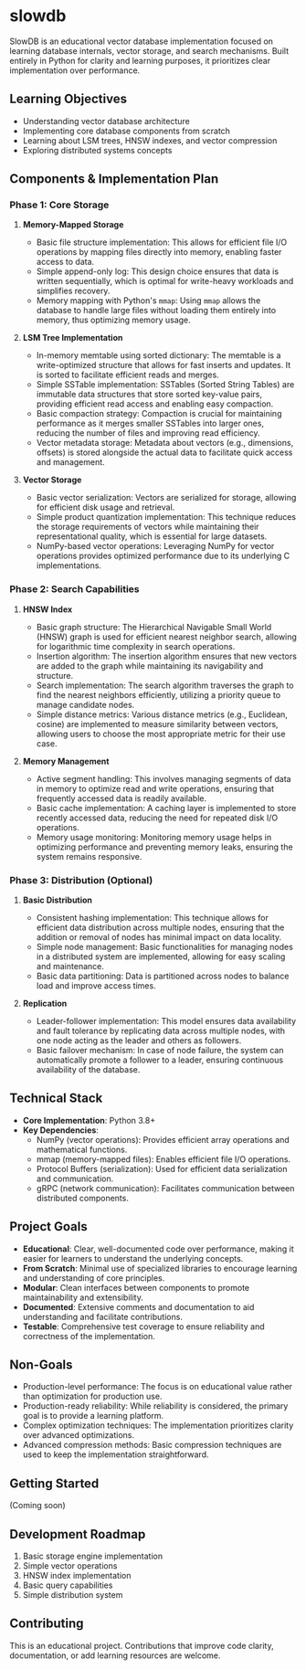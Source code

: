 # slowdb
SlowDB is an educational vector database implementation focused on learning database internals, vector storage, and search mechanisms. Built entirely in Python for clarity and learning purposes, it prioritizes clear implementation over performance.

## Learning Objectives
- Understanding vector database architecture
- Implementing core database components from scratch
- Learning about LSM trees, HNSW indexes, and vector compression
- Exploring distributed systems concepts

## Components & Implementation Plan

### Phase 1: Core Storage
1. **Memory-Mapped Storage**
   - Basic file structure implementation: This allows for efficient file I/O operations by mapping files directly into memory, enabling faster access to data.
   - Simple append-only log: This design choice ensures that data is written sequentially, which is optimal for write-heavy workloads and simplifies recovery.
   - Memory mapping with Python's `mmap`: Using `mmap` allows the database to handle large files without loading them entirely into memory, thus optimizing memory usage.

2. **LSM Tree Implementation**
   - In-memory memtable using sorted dictionary: The memtable is a write-optimized structure that allows for fast inserts and updates. It is sorted to facilitate efficient reads and merges.
   - Simple SSTable implementation: SSTables (Sorted String Tables) are immutable data structures that store sorted key-value pairs, providing efficient read access and enabling easy compaction.
   - Basic compaction strategy: Compaction is crucial for maintaining performance as it merges smaller SSTables into larger ones, reducing the number of files and improving read efficiency.
   - Vector metadata storage: Metadata about vectors (e.g., dimensions, offsets) is stored alongside the actual data to facilitate quick access and management.

3. **Vector Storage**
   - Basic vector serialization: Vectors are serialized for storage, allowing for efficient disk usage and retrieval.
   - Simple product quantization implementation: This technique reduces the storage requirements of vectors while maintaining their representational quality, which is essential for large datasets.
   - NumPy-based vector operations: Leveraging NumPy for vector operations provides optimized performance due to its underlying C implementations.

### Phase 2: Search Capabilities
1. **HNSW Index**
   - Basic graph structure: The Hierarchical Navigable Small World (HNSW) graph is used for efficient nearest neighbor search, allowing for logarithmic time complexity in search operations.
   - Insertion algorithm: The insertion algorithm ensures that new vectors are added to the graph while maintaining its navigability and structure.
   - Search implementation: The search algorithm traverses the graph to find the nearest neighbors efficiently, utilizing a priority queue to manage candidate nodes.
   - Simple distance metrics: Various distance metrics (e.g., Euclidean, cosine) are implemented to measure similarity between vectors, allowing users to choose the most appropriate metric for their use case.

2. **Memory Management**
   - Active segment handling: This involves managing segments of data in memory to optimize read and write operations, ensuring that frequently accessed data is readily available.
   - Basic cache implementation: A caching layer is implemented to store recently accessed data, reducing the need for repeated disk I/O operations.
   - Memory usage monitoring: Monitoring memory usage helps in optimizing performance and preventing memory leaks, ensuring the system remains responsive.

### Phase 3: Distribution (Optional)
1. **Basic Distribution**
   - Consistent hashing implementation: This technique allows for efficient data distribution across multiple nodes, ensuring that the addition or removal of nodes has minimal impact on data locality.
   - Simple node management: Basic functionalities for managing nodes in a distributed system are implemented, allowing for easy scaling and maintenance.
   - Basic data partitioning: Data is partitioned across nodes to balance load and improve access times.

2. **Replication**
   - Leader-follower implementation: This model ensures data availability and fault tolerance by replicating data across multiple nodes, with one node acting as the leader and others as followers.
   - Basic failover mechanism: In case of node failure, the system can automatically promote a follower to a leader, ensuring continuous availability of the database.

## Technical Stack
- **Core Implementation**: Python 3.8+
- **Key Dependencies**:
  - NumPy (vector operations): Provides efficient array operations and mathematical functions.
  - mmap (memory-mapped files): Enables efficient file I/O operations.
  - Protocol Buffers (serialization): Used for efficient data serialization and communication.
  - gRPC (network communication): Facilitates communication between distributed components.

## Project Goals
- **Educational**: Clear, well-documented code over performance, making it easier for learners to understand the underlying concepts.
- **From Scratch**: Minimal use of specialized libraries to encourage learning and understanding of core principles.
- **Modular**: Clean interfaces between components to promote maintainability and extensibility.
- **Documented**: Extensive comments and documentation to aid understanding and facilitate contributions.
- **Testable**: Comprehensive test coverage to ensure reliability and correctness of the implementation.

## Non-Goals
- Production-level performance: The focus is on educational value rather than optimization for production use.
- Production-ready reliability: While reliability is considered, the primary goal is to provide a learning platform.
- Complex optimization techniques: The implementation prioritizes clarity over advanced optimizations.
- Advanced compression methods: Basic compression techniques are used to keep the implementation straightforward.

## Getting Started
(Coming soon)

## Development Roadmap
1. Basic storage engine implementation
2. Simple vector operations
3. HNSW index implementation
4. Basic query capabilities
5. Simple distribution system

## Contributing
This is an educational project. Contributions that improve code clarity, documentation, or add learning resources are welcome.
